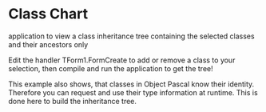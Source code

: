 # Class Chart

application to view a class inheritance tree containing the selected classes and their ancestors only

Edit the handler TForm1.FormCreate to add or remove a class to your selection, then compile and run the application to get the tree!

This example also shows, that classes in Object Pascal know their identity. Therefore you can request and use their type information at runtime. This is done here to build the inheritance tree.
